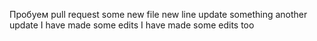 Пробуем pull request
some new file
new line
update something 
another update
I have made some edits
I have made some edits too
